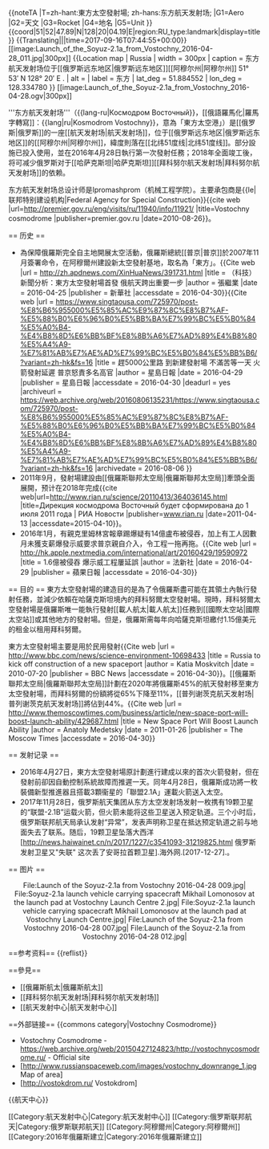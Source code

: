 {{noteTA
|T=zh-hant:東方太空發射場; zh-hans:东方航天发射场;
|G1=Aero
|G2=天文
|G3=Rocket
|G4=地名
|G5=Unit
}}
{{coord|51|52|47.89|N|128|20|04.19|E|region:RU_type:landmark|display=title}}
{{Translating|||time=2017-09-16T07:44:55+00:00}}
[[image:Launch_of_the_Soyuz-2.1a_from_Vostochny_2016-04-28_011.jpg|300px]]
{{Location map
| Russia
| width      = 300px
| caption    = 东方航天发射场位于[[俄罗斯远东地区|俄罗斯远东地区]][[阿穆尔州|阿穆尔州]] 51° 53′ N 128° 20′ E .
| alt        = 
| label      = 东方
| lat_deg    = 51.884552
| lon_deg    = 128.334780
}}
[[image:Launch_of_the_Soyuz-2.1a_from_Vostochny_2016-04-28.ogv|300px]]

'''东方航天发射场'''（{{lang-ru|Космодром Восточный}}，[[俄語羅馬化|羅馬字轉寫]]：{{lang|ru|Kosmodrom Vostochny}}，意為「東方太空港」）是[[俄罗斯|俄罗斯]]的一座[[航天发射场|航天发射场]]，位于[[俄罗斯远东地区|俄罗斯远东地区]]的[[阿穆尔州|阿穆尔州]]，緯度則落在[[北纬51度线|北纬51度线]]。部分設施已投入使用，並在2016年4月28日執行第一次發射任務；2018年全面竣工後，将可减少俄罗斯对于[[哈萨克斯坦|哈萨克斯坦]][[拜科努尔航天发射场|拜科努尔航天发射场]]的依赖。

东方航天发射场总设计师是Ipromashprom（机械工程学院）。主要承包商是{{le|联邦特别建设机构|Federal Agency for Special Construction}}<ref name="pm_vostochny">{{cite web |url=http://premier.gov.ru/eng/visits/ru/11940/info/11921/ |title=Vostochny cosmodrome |publisher=premier.gov.ru |date=2010-08-26}}</ref>。

== 历史 ==
* 為保障俄羅斯完全自主地開展太空活動，俄羅斯總統[[普京|普京]]於2007年11月簽署命令，在阿穆爾州建設新太空發射基地，取名為「東方」。<ref name="東方太空發射場01">{{Cite web |url = http://zh.apdnews.com/XinHuaNews/391731.html |title = （科技）新聞分析：東方太空發射場首發 俄航天跨出重要一步 |author = 張繼業 |date = 2016-04-25 |publisher = 新華社 |accessdate = 2016-04-30}}</ref><ref name="東方太空發射場02">{{Cite web |url = https://www.singtaousa.com/725970/post-%E8%B6%955000%E5%85%AC%E9%87%8C%E8%B7%AF-%E5%88%B0%E6%96%B0%E5%BB%BA%E7%99%BC%E5%B0%84%E5%A0%B4-%E4%B8%8D%E6%BB%BF%E8%8B%A6%E7%AD%89%E4%B8%80%E5%A4%A9-%E7%81%AB%E7%AE%AD%E7%99%BC%E5%B0%84%E5%BB%B6/?variant=zh-hk&fs=16 |title = 趕5000公里路 到新建發射場 不滿苦等一天 火箭發射延遲 普京怒責多名高官 |author = 星島日報 |date = 2016-04-29 |publisher = 星島日報 |accessdate = 2016-04-30 |deadurl = yes |archiveurl = https://web.archive.org/web/20160806135231/https://www.singtaousa.com/725970/post-%E8%B6%955000%E5%85%AC%E9%87%8C%E8%B7%AF-%E5%88%B0%E6%96%B0%E5%BB%BA%E7%99%BC%E5%B0%84%E5%A0%B4-%E4%B8%8D%E6%BB%BF%E8%8B%A6%E7%AD%89%E4%B8%80%E5%A4%A9-%E7%81%AB%E7%AE%AD%E7%99%BC%E5%B0%84%E5%BB%B6/?variant=zh-hk&fs=16 |archivedate = 2016-08-06 }}</ref>
* 2011年9月，發射場建設由[[俄羅斯聯邦太空局|俄羅斯聯邦太空局]]牽頭全面展開<ref name="東方太空發射場01"/>，预计在2018年完成<ref>{{cite web|url=http://www.rian.ru/science/20110413/364036145.html |title=Дирекция космодрома Восточный будет сформирована до 1 июля 2011 года | РИА Новости |publisher=www.rian.ru |date=2011-04-13 |accessdate=2015-04-10}}</ref>。
* 2016年1月，有親克里姆林宮報章踢爆疑有14億盧布被侵吞，加上有工人因數月未獲支薪爆發示威要求普京親自介入，令工程一拖再拖。<ref>{{Cite web |url = http://hk.apple.nextmedia.com/international/art/20160429/19590972 |title = 1.6億被侵吞 爆示威工程屢延誤 |author = 法新社 |date = 2016-04-29 |publisher = 蘋果日報 |accessdate = 2016-04-30}}</ref>

== 目的 ==
東方太空發射場的建造目的是為了令俄羅斯盡可能在其領土內執行發射任務，並減少依賴在哈薩克斯坦境內的拜科努爾太空發射場。現時，拜科努爾太空發射場是俄羅斯唯一能執行發射[[載人航太|載人航太]]任務到[[國際太空站|國際太空站]]或其他地方的發射場。但是，俄羅斯需每年向哈薩克斯坦繳付1.15億美元的租金以租用拜科努爾。<ref name="東方太空發射場01"/>

東方太空發射場主要是用於民用發射<ref name="東方太空發射場01"/><ref>{{Cite web |url = http://www.bbc.com/news/science-environment-10698433 |title = Russia to kick off construction of a new spaceport |author = Katia Moskvitch |date = 2010-07-20 |publisher = BBC News |accessdate = 2016-04-30}}</ref>。[[俄羅斯聯邦太空局|俄羅斯聯邦太空局]]計劃在2020年將俄羅斯45%的航天發射移至東方太空發射場，而拜科努爾的份額將從65%下降至11%，[[普列谢茨克航天发射场|普列谢茨克航天发射场]]將佔到44%。<ref name="東方太空發射場01"/><ref>{{Cite web |url = http://www.themoscowtimes.com/business/article/new-space-port-will-boost-launch-ability/429687.html |title = New Space Port Will Boost Launch Ability |author = Anatoly Medetsky |date = 2011-01-26 |publisher = The Moscow Times |accessdate = 2016-04-30}}</ref>

== 发射记录 ==
* 2016年4月27日，東方太空發射場原計劃進行建成以來的首次火箭發射，但在發射前卻因自動控制系統故障而推遲一天。同年4月28日，俄羅斯成功將一枚裝備新型推進器且搭載3顆衞星的「聯盟2.1A」運載火箭送入太空。<ref name="東方太空發射場02"/>
* 2017年11月28日，俄罗斯航天集团从东方太空发射场发射一枚携有19颗卫星的“联盟-2.1B”运载火箭，但火箭未能将这些卫星送入预定轨道。三个小时后，俄罗斯联邦航天局承认发射“异常”，发表声明称卫星在抵达预定轨道之前与地面失去了联系。随后，19颗卫星坠落大西洋<ref>[http://news.haiwainet.cn/n/2017/1227/c3541093-31219825.html 俄罗斯发射卫星又"失联" 这次丢了安哥拉首颗卫星].海外网.[2017-12-27].</ref>。

== 图片 ==
<div style="text-align:center;">
<gallery widths="180px" heights="125px">
File:Launch of the Soyuz-2.1a from Vostochny 2016-04-28 009.jpg|
File:Soyuz-2.1a launch vehicle carrying spacecraft Mikhail Lomonosov at the launch pad at Vostochny Launch Centre 2.jpg|
File:Soyuz-2.1a launch vehicle carrying spacecraft Mikhail Lomonosov at the launch pad at Vostochny Launch Centre.jpg|
File:Launch of the Soyuz-2.1a from Vostochny 2016-04-28 007.jpg|
File:Launch of the Soyuz-2.1a from Vostochny 2016-04-28 012.jpg|
</gallery>
</div>

==参考资料==
{{reflist}}

==參見==
* [[俄羅斯航太|俄羅斯航太]]
* [[拜科努尔航天发射场|拜科努尔航天发射场]]
* [[航天发射中心|航天发射中心]]

==外部链接==
{{commons category|Vostochny Cosmodrome}}
* Vostochny Cosmodrome - https://web.archive.org/web/20150427124823/http://vostochnycosmodrome.ru/ - Official site
* [http://www.russianspaceweb.com/images/vostochny_downrange_1.jpg Map of area]
* [http://vostokdrom.ru/ Vostokdrom]

{{航天中心}}

[[Category:航天发射中心|Category:航天发射中心]]
[[Category:俄罗斯联邦航天|Category:俄罗斯联邦航天]]
[[Category:阿穆爾州|Category:阿穆爾州]]
[[Category:2016年俄羅斯建立|Category:2016年俄羅斯建立]]